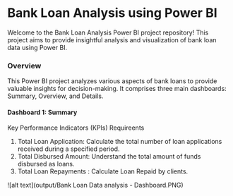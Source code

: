 # Bank Loan Analysis using Power BI
Welcome to the Bank Loan Analysis Power BI project repository! This project aims to provide insightful analysis and visualization of bank loan data using Power BI.

### Overview
This Power BI project analyzes various aspects of bank loans to provide valuable insights for decision-making. It comprises three main dashboards: Summary, Overview, and Details.

#### Dashboard 1: Summary
Key  Performance Indicators (KPIs) Requireents
1. Total Loan Application: Calculate the total number of loan applications received during a specified period.
2. Total Disbursed Amount: Understand the total amount of funds disbursed as loans.
3. Total Loan Repayments : Calculate Loan Repaid by clients.

![alt text](output/Bank Loan Data analysis - Dashboard.PNG)


